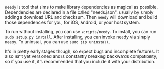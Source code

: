 `needy` is tool that aims to make library dependencies as magical as possible. Dependencies are declared in a file called "needs.json", usually by simply adding a download URL and checksum. Then `needy` will download and build those dependencies for you, for iOS, Android, or your host system.

To run without installing, you can use `scripts/needy`. To install, you can run `sudo setup.py install`. After installing, you can invoke needy via simply `needy`. To uninstall, you can use `sudo pip uninstall`.

It's in pretty early stages though, so expect bugs and incomplete features. It also isn't yet versioned and is constantly breaking backwards compatibility, so if you use it, it's recommended that you include it with your distribution.

